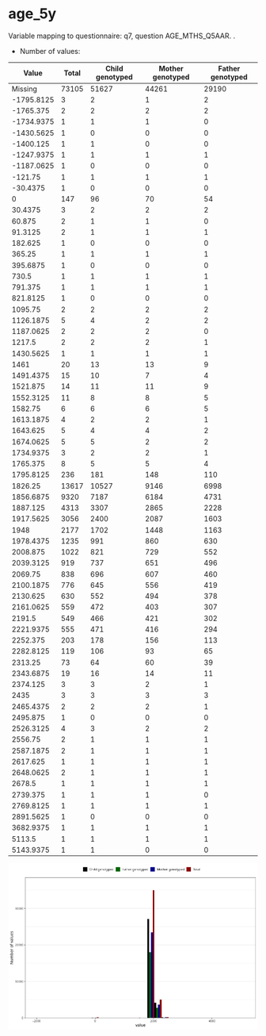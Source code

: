 # age_5y
Variable mapping to questionnaire: q7, question AGE_MTHS_Q5AAR.
.
- Number of values:

| Value | Total | Child genotyped | Mother genotyped | Father genotyped |
| ----- | ----- | --------------- | ---------------- | ---------------- |
| Missing | 73105 | 51627 | 44261 | 29190 |
| -1795.8125 | 3 | 2 | 1 |2 |
| -1765.375 | 2 | 2 | 2 |2 |
| -1734.9375 | 1 | 1 | 1 |0 |
| -1430.5625 | 1 | 0 | 0 |0 |
| -1400.125 | 1 | 1 | 0 |0 |
| -1247.9375 | 1 | 1 | 1 |1 |
| -1187.0625 | 1 | 0 | 0 |0 |
| -121.75 | 1 | 1 | 1 |1 |
| -30.4375 | 1 | 0 | 0 |0 |
| 0 | 147 | 96 | 70 |54 |
| 30.4375 | 3 | 2 | 2 |2 |
| 60.875 | 2 | 1 | 1 |0 |
| 91.3125 | 2 | 1 | 1 |1 |
| 182.625 | 1 | 0 | 0 |0 |
| 365.25 | 1 | 1 | 1 |1 |
| 395.6875 | 1 | 0 | 0 |0 |
| 730.5 | 1 | 1 | 1 |1 |
| 791.375 | 1 | 1 | 1 |1 |
| 821.8125 | 1 | 0 | 0 |0 |
| 1095.75 | 2 | 2 | 2 |2 |
| 1126.1875 | 5 | 4 | 2 |2 |
| 1187.0625 | 2 | 2 | 2 |0 |
| 1217.5 | 2 | 2 | 2 |1 |
| 1430.5625 | 1 | 1 | 1 |1 |
| 1461 | 20 | 13 | 13 |9 |
| 1491.4375 | 15 | 10 | 7 |4 |
| 1521.875 | 14 | 11 | 11 |9 |
| 1552.3125 | 11 | 8 | 8 |5 |
| 1582.75 | 6 | 6 | 6 |5 |
| 1613.1875 | 4 | 2 | 2 |1 |
| 1643.625 | 5 | 4 | 4 |2 |
| 1674.0625 | 5 | 5 | 2 |2 |
| 1734.9375 | 3 | 2 | 2 |1 |
| 1765.375 | 8 | 5 | 5 |4 |
| 1795.8125 | 236 | 181 | 148 |110 |
| 1826.25 | 13617 | 10527 | 9146 |6998 |
| 1856.6875 | 9320 | 7187 | 6184 |4731 |
| 1887.125 | 4313 | 3307 | 2865 |2228 |
| 1917.5625 | 3056 | 2400 | 2087 |1603 |
| 1948 | 2177 | 1702 | 1448 |1163 |
| 1978.4375 | 1235 | 991 | 860 |630 |
| 2008.875 | 1022 | 821 | 729 |552 |
| 2039.3125 | 919 | 737 | 651 |496 |
| 2069.75 | 838 | 696 | 607 |460 |
| 2100.1875 | 776 | 645 | 556 |419 |
| 2130.625 | 630 | 552 | 494 |378 |
| 2161.0625 | 559 | 472 | 403 |307 |
| 2191.5 | 549 | 466 | 421 |302 |
| 2221.9375 | 555 | 471 | 416 |294 |
| 2252.375 | 203 | 178 | 156 |113 |
| 2282.8125 | 119 | 106 | 93 |65 |
| 2313.25 | 73 | 64 | 60 |39 |
| 2343.6875 | 19 | 16 | 14 |11 |
| 2374.125 | 3 | 3 | 2 |1 |
| 2435 | 3 | 3 | 3 |3 |
| 2465.4375 | 2 | 2 | 2 |1 |
| 2495.875 | 1 | 0 | 0 |0 |
| 2526.3125 | 4 | 3 | 2 |2 |
| 2556.75 | 2 | 1 | 1 |1 |
| 2587.1875 | 2 | 1 | 1 |1 |
| 2617.625 | 1 | 1 | 1 |1 |
| 2648.0625 | 2 | 1 | 1 |1 |
| 2678.5 | 1 | 1 | 1 |1 |
| 2739.375 | 1 | 1 | 1 |0 |
| 2769.8125 | 1 | 1 | 1 |1 |
| 2891.5625 | 1 | 0 | 0 |0 |
| 3682.9375 | 1 | 1 | 1 |1 |
| 5113.5 | 1 | 1 | 1 |1 |
| 5143.9375 | 1 | 1 | 0 |0 |



![](age_5y_n.png)



